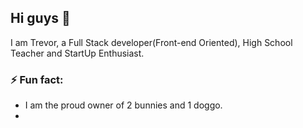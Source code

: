 ## Hi guys 👋

I am Trevor, a Full Stack developer(Front-end Oriented), High School Teacher and StartUp Enthusiast. 


### ⚡ Fun fact:

- I am the proud owner of 2 bunnies and 1 doggo.  
- 
<!--
**Treevil/Treevil** is a ✨ _special_ ✨ repository because its `README.md` (this file) appears on your GitHub profile.

Here are some ideas to get you started:

- 🔭 I’m currently working on ...
- 🌱 I’m currently learning ...
- 👯 I’m looking to collaborate on ...
- 🤔 I’m looking for help with ...
- 💬 Ask me about ...
- 📫 How to reach me: ...
- 😄 Pronouns: ...
- ⚡ Fun fact: ...
-->
